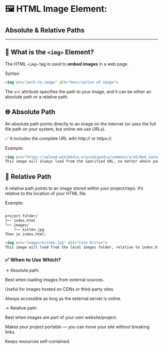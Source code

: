 
# 🖼️ HTML Image Element:
## Absolute & Relative Paths

---

## 📌 What is the `<img>` Element?

The HTML `<img>` tag is used to **embed images** in a web page.

Syntax:
```html
<img src="path-to-image" alt="Description of image">
```
The `src` attribute specifies the path to your image, and it can be either an absolute path or a relative path.

## 🌐 Absolute Path
An absolute path points directly to an image on the internet (or uses the full file path on your system, but online we use URLs).

✅ It includes the complete URL with http:// or https://.

Example:

```html
<img src="https://upload.wikimedia.org/wikipedia/commons/a/a5/Red_sunset.jpg" alt="A beautiful sunset">
This image will always load from the specified URL, no matter where your HTML file is hosted.
```

## 📁 Relative Path
A relative path points to an image stored within your project/repo.
It’s relative to the location of your HTML file.

Example:

```markdown

project-folder/
├── index.html
└── images/
    └── kitten.jpg
Then in index.html:
```

```html
<img src="images/kitten.jpg" alt="Cute Kitten">
This image will load from the local images folder, relative to index.html.
```

### ✅ When to Use Which?
→ Absolute path:

Best when loading images from external sources.

Useful for images hosted on CDNs or third-party sites.

Always accessible as long as the external server is online.

→ Relative path:

Best when images are part of your own website/project.

Makes your project portable — you can move your site without breaking links.

Keeps resources self-contained.
